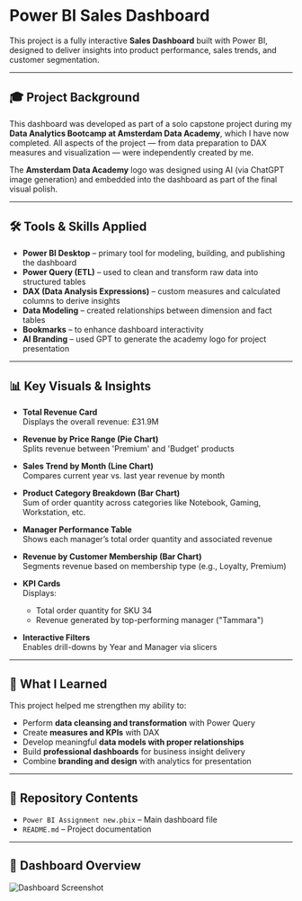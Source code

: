 # Power BI Sales Dashboard

This project is a fully interactive **Sales Dashboard** built with Power BI, designed to deliver insights into product performance, sales trends, and customer segmentation.

---

## 🎓 Project Background

This dashboard was developed as part of a solo capstone project during my **Data Analytics Bootcamp at Amsterdam Data Academy**, which I have now completed. All aspects of the project — from data preparation to DAX measures and visualization — were independently created by me.

The **Amsterdam Data Academy** logo was designed using AI (via ChatGPT image generation) and embedded into the dashboard as part of the final visual polish.

---

## 🛠 Tools & Skills Applied

- **Power BI Desktop** – primary tool for modeling, building, and publishing the dashboard
- **Power Query (ETL)** – used to clean and transform raw data into structured tables
- **DAX (Data Analysis Expressions)** – custom measures and calculated columns to derive insights
- **Data Modeling** – created relationships between dimension and fact tables
- **Bookmarks** – to enhance dashboard interactivity
- **AI Branding** – used GPT to generate the academy logo for project presentation

---

## 📊 Key Visuals & Insights

- **Total Revenue Card**  
  Displays the overall revenue: £31.9M

- **Revenue by Price Range (Pie Chart)**  
  Splits revenue between 'Premium' and 'Budget' products

- **Sales Trend by Month (Line Chart)**  
  Compares current year vs. last year revenue by month

- **Product Category Breakdown (Bar Chart)**  
  Sum of order quantity across categories like Notebook, Gaming, Workstation, etc.

- **Manager Performance Table**  
  Shows each manager’s total order quantity and associated revenue

- **Revenue by Customer Membership (Bar Chart)**  
  Segments revenue based on membership type (e.g., Loyalty, Premium)

- **KPI Cards**  
  Displays:
  - Total order quantity for SKU 34
  - Revenue generated by top-performing manager ("Tammara")
  
- **Interactive Filters**  
  Enables drill-downs by Year and Manager via slicers

---

## 🧠 What I Learned

This project helped me strengthen my ability to:

- Perform **data cleansing and transformation** with Power Query
- Create **measures and KPIs** with DAX
- Develop meaningful **data models with proper relationships**
- Build **professional dashboards** for business insight delivery
- Combine **branding and design** with analytics for presentation

---

## 📁 Repository Contents

- `Power BI Assignment new.pbix` – Main dashboard file  
- `README.md` – Project documentation

---

  ## 📸 Dashboard Overview

![Dashboard Screenshot](./Screenshots/overview.png)
